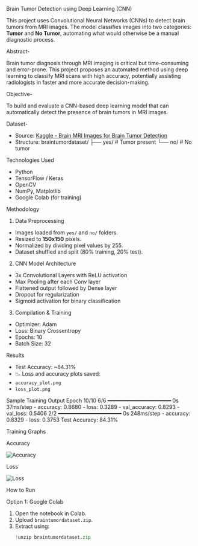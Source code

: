 Brain Tumor Detection using Deep Learning (CNN)

This project uses Convolutional Neural Networks (CNNs) to detect brain tumors from MRI images. The model classifies images into two categories: **Tumor** and **No Tumor**, automating what would otherwise be a manual diagnostic process.

Abstract-

Brain tumor diagnosis through MRI imaging is critical but time-consuming and error-prone. This project proposes an automated method using deep learning to classify MRI scans with high accuracy, potentially assisting radiologists in faster and more accurate decision-making.

Objective-

To build and evaluate a CNN-based deep learning model that can automatically detect the presence of brain tumors in MRI images.


Dataset-

- Source: [Kaggle - Brain MRI Images for Brain Tumor Detection](https://www.kaggle.com/datasets/masoudnickparvar/brain-tumor-mri-dataset)
- Structure:
braintumordataset/
├── yes/ # Tumor present
└── no/ # No tumor

Technologies Used

- Python
- TensorFlow / Keras
- OpenCV
- NumPy, Matplotlib
- Google Colab (for training)

Methodology

1. Data Preprocessing
- Images loaded from `yes/` and `no/` folders.
- Resized to **150x150** pixels.
- Normalized by dividing pixel values by 255.
- Dataset shuffled and split (80% training, 20% test).

2. CNN Model Architecture
- 3x Convolutional Layers with ReLU activation
- Max Pooling after each Conv layer
- Flattened output followed by Dense layer
- Dropout for regularization
- Sigmoid activation for binary classification

3. Compilation & Training
- Optimizer: Adam
- Loss: Binary Crossentropy
- Epochs: 10
- Batch Size: 32

Results

- Test Accuracy: ~84.31%
- 📉 Loss and accuracy plots saved:
- `accuracy_plot.png`
- `loss_plot.png`

Sample Training Output
Epoch 10/10
6/6 ━━━━━━━━━━━━━━━━━━━━ 0s 37ms/step - accuracy: 0.8680 - loss: 0.3289 - val_accuracy: 0.8293 - val_loss: 0.5406
2/2 ━━━━━━━━━━━━━━━━━━━━ 0s 248ms/step - accuracy: 0.8329 - loss: 0.3753
Test Accuracy: 84.31%

Training Graphs

Accuracy

![Accuracy](accuracy_plot.png)

Loss

![Loss](loss_plot.png)

How to Run

Option 1: Google Colab
1. Open the notebook in Colab.
2. Upload `braintumordataset.zip`.
3. Extract using:
   ```python
   !unzip braintumordataset.zip

